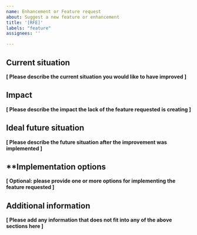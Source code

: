 ```yaml
---
name: Enhancement or Feature request
about: Suggest a new feature or enhancement
title: '[RFE]'
labels: "feature"
assignees: ''

---
```


## Current situation

__[ Please describe the current situation you would like to have improved ]__

## Impact

__[ Please describe the impact the lack of the feature requested is creating ]__

## Ideal future situation

__[ Please describe the future situation after the improvement was implemented ]__

## **Implementation options

__[ Optional: please provide one or more options for implementing the feature requested ]__

## Additional information

__[ Please add any information that does not fit into any of the above sections here ]__

